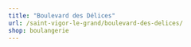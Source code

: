 ```yaml
---
title: "Boulevard des Délices"
url: /saint-vigor-le-grand/boulevard-des-delices/
shop: boulangerie
---
```

